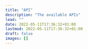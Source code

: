 ```yaml
---
title: "API"
description: "The available APIs"
lead: ""
date: 2022-05-11T17:36:32+01:00
lastmod: 2022-05-11T17:36:32+01:00
draft: false
images: []
---
```

